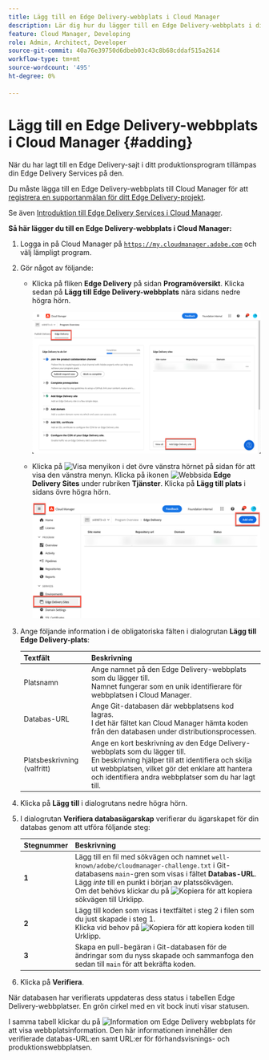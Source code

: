 ```yaml
---
title: Lägg till en Edge Delivery-webbplats i Cloud Manager
description: Lär dig hur du lägger till en Edge Delivery-webbplats i ditt produktionsprogram eller sandlådeprogram.
feature: Cloud Manager, Developing
role: Admin, Architect, Developer
source-git-commit: 40a76e39750d6dbeb03c43c8b68cddaf515a2614
workflow-type: tm+mt
source-wordcount: '495'
ht-degree: 0%

---
```



# Lägg till en Edge Delivery-webbplats i Cloud Manager {#adding}

När du har lagt till en Edge Delivery-sajt i ditt produktionsprogram tillämpas din Edge Delivery Services på den.

Du måste lägga till en Edge Delivery-webbplats till Cloud Manager för att [registrera en supportanmälan för ditt Edge Delivery-projekt](/help/edge/overview.md##support-ticket).

Se även [Introduktion till Edge Delivery Services i Cloud Manager](/help/implementing/cloud-manager/edge-delivery/introduction-to-edge-delivery-services.md).

**Så här lägger du till en Edge Delivery-webbplats i Cloud Manager:**

1. Logga in på Cloud Manager på [`https://my.cloudmanager.adobe.com`](https://my.cloudmanager.adobe.com/) och välj lämpligt program.
1. Gör något av följande:

   * Klicka på fliken **Edge Delivery** på sidan **Programöversikt**. Klicka sedan på **Lägg till Edge Delivery-webbplats** nära sidans nedre högra hörn.

     ![Lägg till Edge Delivery-webbplats från fliken Edge Delivery](/help/implementing/cloud-manager/assets/cm-eds-add1.png)

   * Klicka på ![Visa menyikon](https://spectrum.adobe.com/static/icons/workflow_18/Smock_ShowMenu_18_N.svg) i det övre vänstra hörnet på sidan för att visa den vänstra menyn.
Klicka på ikonen ![Webbsida](https://spectrum.adobe.com/static/icons/workflow_18/Smock_WebPages_18_N.svg) **Edge Delivery Sites** under rubriken **Tjänster**.
Klicka på **Lägg till plats** i sidans övre högra hörn.

     ![Lägg till Edge Delivery-webbplats från knappen Edge Delivery Sites](/help/implementing/cloud-manager/assets/cm-eds-add2.png)

1. Ange följande information i de obligatoriska fälten i dialogrutan **Lägg till Edge Delivery-plats**:

   | Textfält | Beskrivning |
   | - | --- |
   | Platsnamn | Ange namnet på den Edge Delivery-webbplats som du lägger till.<br>Namnet fungerar som en unik identifierare för webbplatsen i Cloud Manager. |
   | Databas-URL | Ange Git-databasen där webbplatsens kod lagras.<br>I det här fältet kan Cloud Manager hämta koden från den databasen under distributionsprocessen. |
   | Platsbeskrivning (valfritt) | Ange en kort beskrivning av den Edge Delivery-webbplats som du lägger till.<br>En beskrivning hjälper till att identifiera och skilja ut webbplatsen, vilket gör det enklare att hantera och identifiera andra webbplatser som du har lagt till. |

1. Klicka på **Lägg till** i dialogrutans nedre högra hörn.

1. I dialogrutan **Verifiera databasägarskap** verifierar du ägarskapet för din databas genom att utföra följande steg:

   | Stegnummer | Beskrivning |
   | - | - |
   | **1** | Lägg till en fil med sökvägen och namnet `well-known/adobe/cloudmanager-challenge.txt` i Git-databasens `main`-gren som visas i fältet **Databas-URL**. Lägg *inte* till en punkt i början av platssökvägen.<br>Om det behövs klickar du på ![Kopiera](https://spectrum.adobe.com/static/icons/workflow_18/Smock_Copy_18_N.svg) för att kopiera sökvägen till Urklipp. |
   | **2** | Lägg till koden som visas i textfältet i steg 2 i filen som du just skapade i steg 1.<br>Klicka vid behov på ![Kopiera](https://spectrum.adobe.com/static/icons/workflow_18/Smock_Copy_18_N.svg) för att kopiera koden till Urklipp. |
   | **3** | Skapa en pull-begäran i Git-databasen för de ändringar som du nyss skapade och sammanfoga den sedan till `main` för att bekräfta koden. |

1. Klicka på **Verifiera**.

När databasen har verifierats uppdateras dess status i tabellen Edge Delivery-webbplatser. En grön cirkel med en vit bock inuti visar statusen.

I samma tabell klickar du på ![Information om Edge Delivery webbplats](https://spectrum.adobe.com/static/icons/workflow_18/Smock_InfoOutline_18_N.svg) för att visa webbplatsinformation. Den här informationen innehåller den verifierade databas-URL:en samt URL:er för förhandsvisnings- och produktionswebbplatsen.



